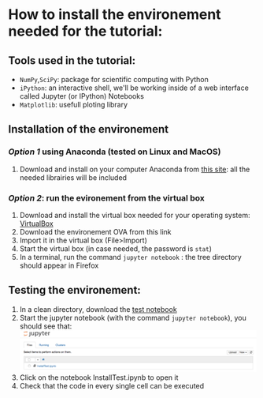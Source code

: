 # How to install the environement needed for the tutorial:

## Tools used in the tutorial:
* `NumPy`,`SciPy`: package for scientific computing with Python
* `iPython`: an interactive shell, we'll be working inside of a web interface called Jupyter (or IPython) Notebooks
* `Matplotlib`: usefull ploting library

## Installation of the environement 

### *Option 1* using Anaconda (tested on Linux and MacOS)
1. Download and install on your computer Anaconda from [this site](https://www.continuum.io/downloads): all the needed librairies will be included 

### *Option 2*: run the evironement from the virtual box
1. Download and install the virtual box needed for your operating system: [VirtualBox](https://www.virtualbox.org/)
2. Download the environement OVA from this link 
3. Import it in the virtual box (File>Import)
4. Start the virtual box (in case needed, the password is `stat`)
5. In a terminal, run the command `jupyter notebook` : the tree directory should appear in Firefox


## Testing the environement:
1. In a clean directory, download the [test notebook](https://github.com/HuguesBrun/statTutorialBND/blob/master/InstallTest.ipynb)
2. Start the jupyter notebook (with the command `jupyter notebook`), you should see that:
 ![screenshot](https://github.com/HuguesBrun/statTutorialBND/blob/master/image/jupyterImg.png)
3. Click on the notebook InstallTest.ipynb to open it
4. Check that the code in every single cell can be executed  
